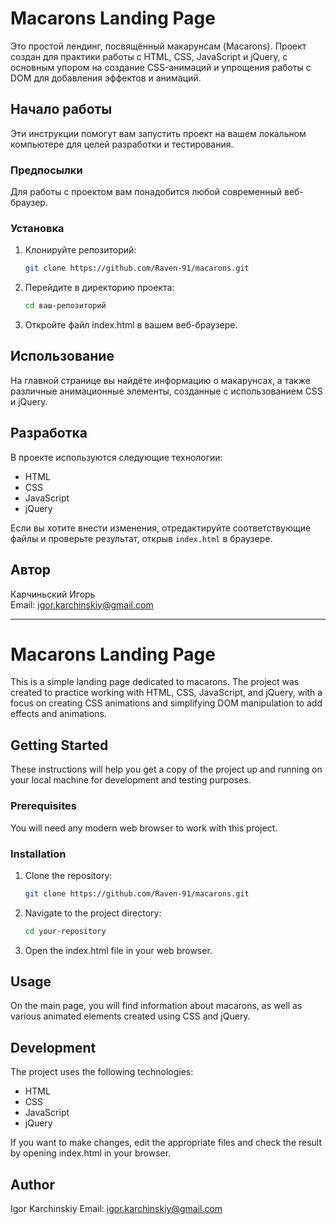 # Macarons Landing Page

Это простой лендинг, посвящённый макарунсам (Macarons). Проект создан для практики работы с HTML, CSS, JavaScript и
jQuery, с основным упором на создание CSS-анимаций и упрощения работы с DOM для добавления эффектов и анимаций.

## Начало работы

Эти инструкции помогут вам запустить проект на вашем локальном компьютере для целей разработки и тестирования.

### Предпосылки

Для работы с проектом вам понадобится любой современный веб-браузер.

### Установка

1. Клонируйте репозиторий:

   ```bash
   git clone https://github.com/Raven-91/macarons.git

2. Перейдите в директорию проекта:

   ```bash
   cd ваш-репозиторий

3. Откройте файл index.html в вашем веб-браузере.

## Использование

На главной странице вы найдёте информацию о макарунсах, а также различные анимационные элементы, созданные с использованием CSS и jQuery.

## Разработка

В проекте используются следующие технологии:

- HTML
- CSS
- JavaScript
- jQuery

Если вы хотите внести изменения, отредактируйте соответствующие файлы и проверьте результат, открыв `index.html` в браузере.

## Автор

Карчиньский Игорь  
Email: igor.karchinskiy@gmail.com

********************************************************************************************************************

# Macarons Landing Page

This is a simple landing page dedicated to macarons. The project was created to practice working with HTML, CSS, JavaScript, and jQuery, with a focus on creating CSS animations and simplifying DOM manipulation to add effects and animations.

## Getting Started

These instructions will help you get a copy of the project up and running on your local machine for development and testing purposes.

### Prerequisites

You will need any modern web browser to work with this project.

### Installation

1. Clone the repository:

   ```bash
   git clone https://github.com/Raven-91/macarons.git

2. Navigate to the project directory:

   ```bash
   cd your-repository

3. Open the index.html file in your web browser.

## Usage
On the main page, you will find information about macarons, as well as various animated elements created using CSS and jQuery.

## Development

The project uses the following technologies:

- HTML
- CSS
- JavaScript
- jQuery

If you want to make changes, edit the appropriate files and check the result by opening index.html in your browser.

## Author

Igor Karchinskiy
Email: igor.karchinskiy@gmail.com
